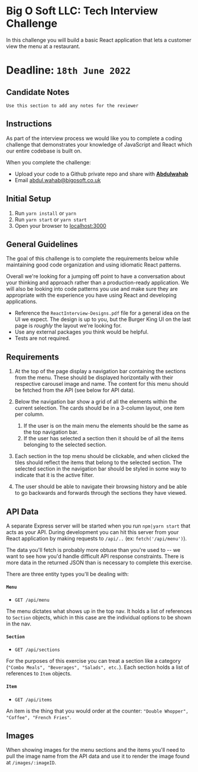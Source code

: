 # Big O Soft LLC: Tech Interview Challenge

In this challenge you will build a basic React application that lets a customer view the menu at a restaurant.

# Deadline: `18th June 2022`

## Candidate Notes

`Use this section to add any notes for the reviewer`

## Instructions

As part of the interview process we would like you to complete a coding challenge that demonstrates your knowledge of JavaScript and React which our entire codebase is built on.

When you complete the challenge:

- Upload your code to a Github private repo and share with [**Abdulwahab**](https://github.com/abwhb)
- Email abdul.wahab@bigosoft.co.uk

## Initial Setup

1. Run `yarn install` or `yarn`
2. Run `yarn start` or `yarn start`
3. Open your browser to [localhost:3000](http://localhost:3000)

## General Guidelines

The goal of this challenge is to complete the requirements below while maintaining good code organization and using idiomatic React patterns.

Overall we're looking for a jumping off point to have a conversation about your thinking and approach rather than a production-ready application. We will also be looking into code patterns you use and make sure they are appropriate with the experience you have using React and developing applications.

- Reference the `ReactInterview-Designs.pdf` file for a general idea on the UI we expect. The design is up to you, but the Burger King UI on the last page is _roughly_ the layout we're looking for.
- Use any external packages you think would be helpful.
- Tests are not required.

## Requirements

1. At the top of the page display a navigation bar containing the sections from the menu. These should be displayed horizontally with their respective carousel image and name. The content for this menu should be fetched from the API (see below for API data).

2. Below the navigation bar show a grid of all the elements within the current selection. The cards should be in a 3-column layout, one item per column.

   1. If the user is on the main menu the elements should be the same as the top navigation bar.
   2. If the user has selected a section then it should be of all the items belonging to the selected section.

3. Each section in the top menu should be clickable, and when clicked the tiles should reflect the items that belong to the selected section. The selected section in the navigation bar should be styled in some way to indicate that it is the active filter.

4. The user should be able to navigate their browsing history and be able to go backwards and forwards through the sections they have viewed.

## API Data

A separate Express server will be started when you run `npm|yarn start` that acts as your API. During development you can hit this server from your React application by making requests to `/api/..` (ex: `fetch('/api/menu')`).

The data you'll fetch is probably more obtuse than you're used to -- we want to see how you'd handle difficult API response constraints. There is more data in the returned JSON than is necessary to complete this exercise.

There are three entity types you'll be dealing with:

#### `Menu`

- `GET /api/menu`

The menu dictates what shows up in the top nav. It holds a list of references to `Section` objects, which in this case are the individual options to be shown in the nav.

#### `Section`

- `GET /api/sections`

For the purposes of this exercise you can treat a section like a category (`"Combo Meals", "Beverages", "Salads", etc.`). Each section holds a list of references to `Item` objects.

#### `Item`

- `GET /api/items`

An item is the thing that you would order at the counter: `"Double Whopper", "Coffee", "French Fries"`.

## Images

When showing images for the menu sections and the items you'll need to pull the image name from the API data and use it to render the image found at `/images/:imageID`.
